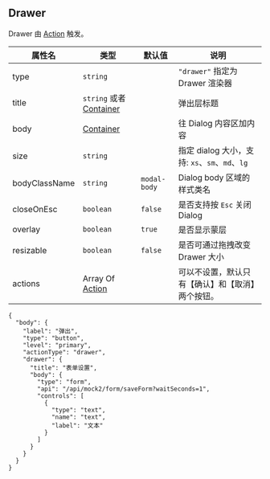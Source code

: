 ## Drawer

Drawer 由 [Action](./Action.md) 触发。

| 属性名        | 类型                                            | 默认值       | 说明                                             |
| ------------- | ----------------------------------------------- | ------------ | ------------------------------------------------ |
| type          | `string`                                        |              | `"drawer"` 指定为 Drawer 渲染器                  |
| title         | `string` 或者 [Container](./Types.md#Container) |              | 弹出层标题                                       |
| body          | [Container](./Types.md#Container)               |              | 往 Dialog 内容区加内容                           |
| size          | `string`                                        |              | 指定 dialog 大小，支持: `xs`、`sm`、`md`、`lg`   |
| bodyClassName | `string`                                        | `modal-body` | Dialog body 区域的样式类名                       |
| closeOnEsc    | `boolean`                                       | `false`      | 是否支持按 `Esc` 关闭 Dialog                     |
| overlay       | `boolean`                                       | `true`       | 是否显示蒙层                                     |
| resizable     | `boolean`                                       | `false`      | 是否可通过拖拽改变 Drawer 大小                   |
| actions       | Array Of [Action](./Action.md)                  |              | 可以不设置，默认只有【确认】和【取消】两个按钮。 |

```schema:height="200"
{
  "body": {
    "label": "弹出",
    "type": "button",
    "level": "primary",
    "actionType": "drawer",
    "drawer": {
      "title": "表单设置",
      "body": {
        "type": "form",
        "api": "/api/mock2/form/saveForm?waitSeconds=1",
        "controls": [
          {
            "type": "text",
            "name": "text",
            "label": "文本"
          }
        ]
      }
    }
  }
}
```
